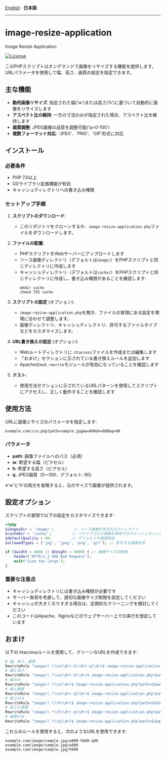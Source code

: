 [English](README.md) · __日本語__

---

# image-resize-application
Image Resize Application

[![License][license-badge]][license-badge-url]


このPHPスクリプトはオンデマンドで画像をリサイズする機能を提供します。URLパラメータを使用して幅、高さ、画質の設定を指定できます。

## 主な機能
- **動的画像リサイズ**: 指定された幅('w')または高さ('h')に基づいて自動的に画像をリサイズします
- **アスペクト比の維持**: 一方の寸法のみが指定された場合、アスペクト比を維持します
- **画質調整**: JPEG画像の品質を調整可能('q=0-100')
- **複数フォーマット対応**: 'JPEG'、'PNG'、'GIF'形式に対応

## インストール

### 必要条件
- PHP 7.0以上
- GDライブラリ拡張機能が有効
- キャッシュディレクトリへの書き込み権限

### セットアップ手順
1. **スクリプトのダウンロード**:
   - このリポジトリをクローンするか、`image-resize-application.php`ファイルをダウンロードします。

2. **ファイルの配置**:
   - PHPスクリプトをWebサーバーにアップロードします
   - ソース画像ディレクトリ（デフォルトは`image/`）をPHPスクリプトと同じディレクトリに作成します
   - キャッシュディレクトリ（デフォルトは`cache/`）をPHPスクリプトと同じディレクトリに作成し、書き込み権限があることを確認します:
     ```
     mkdir cache
     chmod 755 cache
     ```

3. **スクリプトの設定** (オプション):
   - `image-resize-application.php`を開き、ファイルの冒頭にある設定を環境に合わせて調整します。
   - 画像ディレクトリ、キャッシュディレクトリ、許可するファイルタイプなどをカスタマイズします。

4. **URL書き換えの設定** (オプション):
   - Webルートディレクトリに`.htaccess`ファイルを作成または編集します
   - 「おまけ」セクションに示されている書き換えルールを追加します
   - Apacheの`mod_rewrite`モジュールが有効になっていることを確認します

5. **テスト**:
   - 使用方法セクションに示されているURLパターンを使用してスクリプトにアクセスし、正しく動作することを確認します

## 使用方法
URLに画像とサイズのパラメータを指定します:
```
example.com/ira.php?path=sample.jpg&w=800&h=600&q=90
```
### パラメータ
- **path**: 画像ファイルへのパス（必須）
- **w**: 希望する幅（ピクセル）
- **h**: 希望する高さ（ピクセル）
- **q**: JPEG画質（0〜100、デフォルト: 90）

※'w'と'h'の両方を省略すると、元のサイズで画像が提供されます。

## 設定オプション
スクリプトの冒頭で以下の設定をカスタマイズできます:
```php
<?php
$imagesDir = 'image/';         // ソース画像が含まれるディレクトリ
$cacheDir = 'cache/';         // リサイズされた画像を保存するキャッシュディレクトリ
$defaultQuality = 90;         // デフォルトの画質設定
$allowedTypes = ['jpg', 'jpeg', 'png', 'gif']; // 許可する画像形式

if ($width > 4000 || $height > 4000) { // 画像サイズの制限
    header('HTTP/1.1 400 Bad Request');
    exit('Size too large');
}
```
### 重要な注意点
- キャッシュディレクトリには書き込み権限が必要です
- サーバー負荷を考慮して、適切な画像サイズ制限を設定してください
- キャッシュが大きくなりすぎる場合は、定期的なクリーニングを検討してください
- このコードはApache、Nginxなどのウェブサーバー上での実行を想定しています

## おまけ
以下の.htaccessルールを使用して、クリーンなURLを作成できます:

```apache
# 幅、高さ、画質
RewriteRule ^image/(.*)/w(\d+)-h(\d+)-q(\d+)$ image-resize-application.php?path=$1&w=$2&h=$3&q=$4 [L,QSA]
# 幅と高さ
RewriteRule ^image/(.*)/w(\d+)-h(\d+)$ image-resize-application.php?path=$1&w=$2&h=$3 [L,QSA]
# 幅のみ
RewriteRule ^image/(.*)/w(\d+)$ image-resize-application.php?path=$1&w=$2 [L,QSA]
# 幅と画質
RewriteRule ^image/(.*)/w(\d+)-q(\d+)$ image-resize-application.php?path=$1&w=$2&q=$3 [L,QSA]
# 高さのみ
RewriteRule ^image/(.*)/h(\d+)$ image-resize-application.php?path=$1&h=$2 [L,QSA]
# 高さと画質
RewriteRule ^image/(.*)/h(\d+)-q(\d+)$ image-resize-application.php?path=$1&h=$2&q=$3 [L,QSA]
# 画質のみ
RewriteRule ^image/(.*)/q(\d+)$ image-resize-application.php?path=$1&q=$2 [L,QSA]
```

これらのルールを使用すると、次のようなURLを使用できます:
```
example.com/image/sample.jpg/w800-h600-q90
example.com/image/sample.jpg/w800
example.com/image/sample.jpg/h600
```

[license-badge]: https://img.shields.io/badge/license-MIT-green.svg
[license-badge-url]: ./LICENSE
